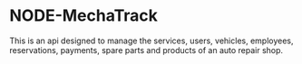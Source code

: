 # NODE-MechaTrack

This is an api designed to manage the services, users, vehicles, employees, reservations, payments, spare parts and products of an auto repair shop.

